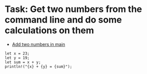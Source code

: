 # Task: Get two numbers from the command line and do some calculations on them

  - [Add two numbers in main](./rust/learning-tasks/lt-add-two-numbers-in-main.md)

```
let x = 23;
let y = 19;
let sum = x + y;
println!("{x} + {y} = {sum}");
```


